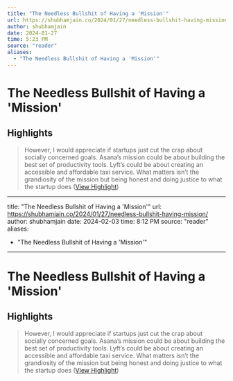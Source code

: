 ```yaml
---
title: "The Needless Bullshit of Having a 'Mission'"
url: https://shubhamjain.co/2024/01/27/needless-bullshit-having-mission/
author: shubhamjain
date: 2024-01-27
time: 5:23 PM
source: "reader"
aliases:
  - "The Needless Bullshit of Having a 'Mission'"
---
```

# The Needless Bullshit of Having a 'Mission'

## Highlights
> However, I would appreciate if startups just cut the crap about socially concerned goals. Asana’s mission could be about building the best set of productivity tools. Lyft’s could be about creating an accessible and affordable taxi service. What matters isn’t the grandiosity of the mission but being honest and doing justice to what the startup does ([View Highlight](https://read.readwise.io/read/01hn5f56101a0941pm8dcr8y4h))

---
title: "The Needless Bullshit of Having a 'Mission'"
url: https://shubhamjain.co/2024/01/27/needless-bullshit-having-mission/
author: shubhamjain
date: 2024-02-03
time: 8:12 PM
source: "reader"
aliases:
  - "The Needless Bullshit of Having a 'Mission'"
---
# The Needless Bullshit of Having a 'Mission'

## Highlights
> However, I would appreciate if startups just cut the crap about socially concerned goals. Asana’s mission could be about building the best set of productivity tools. Lyft’s could be about creating an accessible and affordable taxi service. What matters isn’t the grandiosity of the mission but being honest and doing justice to what the startup does ([View Highlight](https://read.readwise.io/read/01hn5f56101a0941pm8dcr8y4h))

